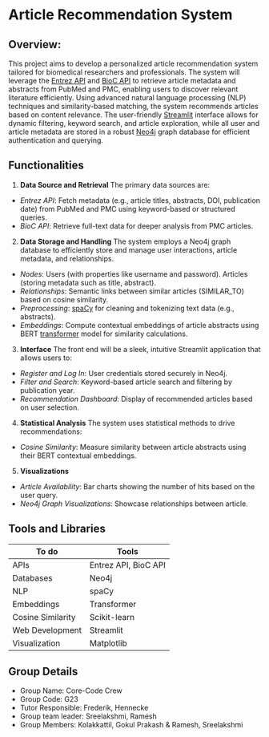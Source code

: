 # **Article Recommendation System**
## Overview:
This project aims to develop a personalized article recommendation system tailored for biomedical researchers and professionals. The system will leverage the [Entrez API](https://biopython.org/docs/1.75/api/Bio.Entrez.html) and [BioC API](https://www.ncbi.nlm.nih.gov/research/bionlp/APIs/BioC-PMC/) to retrieve article metadata and abstracts from PubMed and PMC, enabling users to discover relevant literature efficiently. Using advanced natural language processing (NLP) techniques and similarity-based matching, the system recommends articles based on content relevance. The user-friendly [Streamlit](https://docs.streamlit.io/) interface allows for dynamic filtering, keyword search, and article exploration, while all user and article metadata are stored in a robust [Neo4j](https://neo4j.com/docs/) graph database for efficient authentication and querying.
## Functionalities
1. **Data Source and Retrieval**
The primary data sources are: 
+ *Entrez API*: Fetch metadata (e.g., article titles, abstracts, DOI, publication date) from PubMed and PMC using keyword-based or structured queries. 
+ *BioC API*: Retrieve full-text data for deeper analysis from PMC articles.  
2. **Data Storage and Handling**
The system employs a Neo4j graph database to efficiently store and manage user interactions, article metadata, and relationships. 
+ *Nodes*: Users (with properties like username and password). Articles (storing metadata such as title, abstract). 
+ *Relationships*: Semantic links between similar articles (SIMILAR_TO) based on cosine similarity. 
+ *Preprocessing*: [spaCy](https://spacy.io/api/doc/) for cleaning and tokenizing text data (e.g., abstracts).
+ *Embeddings*: Compute contextual embeddings of article abstracts using BERT [transformer](https://huggingface.co/docs/transformers/index) model for similarity calculations. 
3. **Interface**
The front end will be a sleek, intuitive Streamlit application that allows users to:
+ *Register and Log In*: User credentials stored securely in Neo4j.
+ *Filter and Search*: Keyword-based article search and filtering by publication year.
+ *Recommendation Dashboard*: Display of recommended articles based on user selection.
4. **Statistical Analysis**
The system uses statistical methods to drive recommendations: 
+ *Cosine Similarity*: Measure similarity between article abstracts using their BERT contextual embeddings.
5. **Visualizations**
+ *Article Availability*: Bar charts showing the number of hits based on the user query.
+ *Neo4j Graph Visualizations*: Showcase relationships between article.
## Tools and Libraries
To do             |  Tools
------------------|------------------------|
APIs              |  Entrez API, BioC API  |
Databases         |  Neo4j                 |
NLP               |  spaCy                 |
Embeddings        |  Transformer           |
Cosine Similarity |  Scikit-learn          |
Web Development   |  Streamlit             |
Visualization     |  Matplotlib            |

## Group Details
* Group Name: Core-Code Crew
* Group Code: G23
* Tutor Responsible: Frederik, Hennecke
* Group team leader: Sreelakshmi, Ramesh
* Group Members: Kolakkattil, Gokul Prakash & Ramesh, Sreelakshmi  
